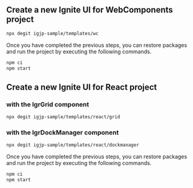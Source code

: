 ## Create a new Ignite UI for WebComponents project

```bash
npx degit igjp-sample/templates/wc
```

Once you have completed the previous steps, you can restore packages and run the project by executing the following commands.

```bash
npm ci
npm start
```

## Create a new Ignite UI for React project

### with the IgrGrid component

```bash
npx degit igjp-sample/templates/react/grid
```

### with the IgrDockManager component

```bash
npx degit igjp-sample/templates/react/dockmanager
```

Once you have completed the previous steps, you can restore packages and run the project by executing the following commands.

```bash
npm ci
npm start
```
